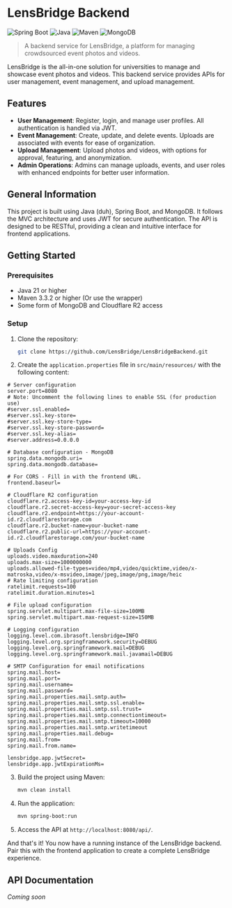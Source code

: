 <p align="center">

# LensBridge Backend 

![Spring Boot](https://img.shields.io/badge/Spring%20Boot-3.5.2-blue)
![Java](https://img.shields.io/badge/Java-21-orange)
![Maven](https://img.shields.io/badge/Maven-3.3.2-red)
![MongoDB](https://img.shields.io/badge/MongoDB-4.4-green)

</p>

> A backend service for LensBridge, a platform for managing crowdsourced event photos and videos.

LensBridge is the all-in-one solution for universities to manage and showcase event photos and videos. This backend service provides APIs for user management, event management, and upload management.

## Features

- **User Management**: Register, login, and manage user profiles. All authentication is handled via JWT.
- **Event Management**: Create, update, and delete events. Uploads are associated with events for ease of organization.
- **Upload Management**: Upload photos and videos, with options for approval, featuring, and anonymization.
- **Admin Operations**: Admins can manage uploads, events, and user roles with enhanced endpoints for better user information.

## General Information

This project is built using Java (duh), Spring Boot, and MongoDB. It follows the MVC architecture and uses JWT for secure authentication. The API is designed to be RESTful, providing a clean and intuitive interface for frontend applications.

## Getting Started

### Prerequisites

- Java 21 or higher
- Maven 3.3.2 or higher (Or use the wrapper)
- Some form of MongoDB and Cloudflare R2 access

### Setup

1. Clone the repository:

    ```bash
    git clone https://github.com/LensBridge/LensBridgeBackend.git
    ```

2. Create the `application.properties` file in `src/main/resources/` with the following content:

```
# Server configuration
server.port=8080
# Note: Uncomment the following lines to enable SSL (for production use)
#server.ssl.enabled=
#server.ssl.key-store=
#server.ssl.key-store-type=
#server.ssl.key-store-password=
#server.ssl.key-alias=
#server.address=0.0.0.0

# Database configuration - MongoDB
spring.data.mongodb.uri=
spring.data.mongodb.database=

# For CORS - Fill in with the frontend URL. 
frontend.baseurl=

# Cloudflare R2 configuration
cloudflare.r2.access-key-id=your-access-key-id
cloudflare.r2.secret-access-key=your-secret-access-key
cloudflare.r2.endpoint=https://your-account-id.r2.cloudflarestorage.com
cloudflare.r2.bucket-name=your-bucket-name
cloudflare.r2.public-url=https://your-account-id.r2.cloudflarestorage.com/your-bucket-name

# Uploads Config
uploads.video.maxduration=240
uploads.max-size=1000000000
uploads.allowed-file-types=video/mp4,video/quicktime,video/x-matroska,video/x-msvideo,image/jpeg,image/png,image/heic
# Rate limiting configuration
ratelimit.requests=100
ratelimit.duration.minutes=1

# File upload configuration
spring.servlet.multipart.max-file-size=100MB
spring.servlet.multipart.max-request-size=150MB

# Logging configuration
logging.level.com.ibrasoft.lensbridge=INFO
logging.level.org.springframework.security=DEBUG
logging.level.org.springframework.mail=DEBUG
logging.level.org.springframework.mail.javamail=DEBUG

# SMTP Configuration for email notifications
spring.mail.host=
spring.mail.port=
spring.mail.username=
spring.mail.password=
spring.mail.properties.mail.smtp.auth=
spring.mail.properties.mail.smtp.ssl.enable=
spring.mail.properties.mail.smtp.ssl.trust=
spring.mail.properties.mail.smtp.connectiontimeout=
spring.mail.properties.mail.smtp.timeout=10000
spring.mail.properties.mail.smtp.writetimeout
spring.mail.properties.mail.debug=
spring.mail.from=
spring.mail.from.name=

lensbridge.app.jwtSecret= 
lensbridge.app.jwtExpirationMs=
```

3. Build the project using Maven:

    ```bash
    mvn clean install
    ```

4. Run the application:

    ```bash
    mvn spring-boot:run
    ```

5. Access the API at `http://localhost:8080/api/`.

And that's it! You now have a running instance of the LensBridge backend. Pair this with the frontend application to create a complete LensBridge experience.

## API Documentation

*Coming soon*